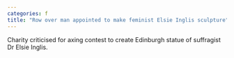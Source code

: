 ```yaml
---
categories: f
title: "Row over man appointed to make feminist Elsie Inglis sculpture"
---
```

Charity criticised for axing contest to create Edinburgh statue of suffragist Dr Elsie Inglis.
